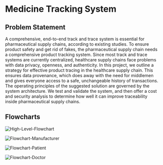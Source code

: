 # **Medicine Tracking System**

## **Problem Statement**

A comprehensive, end-to-end track and trace system is essential for pharmaceutical supply chains, according to existing studies.
To ensure product safety and get rid of fakes, the pharmaceutical supply chain needs a comprehensive product tracking system. 
Since most track and trace systems are currently centralized, healthcare supply chains face problems with data privacy, openness, and authenticity.
In this project, we outline a strategy for effective product tracing in the healthcare supply chain. 
This ensures data provenance, which does away with the need for middlemen and gives everyone access to a safe, unchangeable history of transactions. 
The operating principles of the suggested solution are governed by the system architecture. 
We test and validate the system, and then offer a cost and security analysis to determine how well it can improve traceability inside pharmaceutical supply chains.


## **Flowcharts**

![High-Level-Flowchart](https://user-images.githubusercontent.com/37552813/204705999-242a4a50-0029-4cbf-bc38-ae53c9fb679e.jpeg)

  
![Flowchart-Manufacturer](https://user-images.githubusercontent.com/37552813/204705936-60337fb8-ae2d-455d-bbc2-95b5cac904e1.jpeg)


![Flowchart-Patient](https://user-images.githubusercontent.com/37552813/204705952-4e3e2310-3e1e-4d5a-a651-da3073aa667e.jpeg)


![Flowchart-Doctor](https://user-images.githubusercontent.com/37552813/204705972-5530854c-ddaa-435b-a204-9a80ad94fb6d.jpeg)
